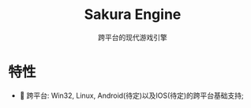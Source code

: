 <!--
 * @This File is Part of Sakura by SaeruHikari: 
 * @Description: Copyright SaeruHikari
 * @Version: 0.1.0
 * @Autor: SaeruHikari
 * @Date: 2020-03-01 20:09:10
 * @LastEditors: Please set LastEditors
 * @LastEditTime: 2020-03-13 14:40:22
 -->
<h1 align="center">Sakura Engine</h1>
<div align="center">
跨平台的现代游戏引擎
</div>

# 特性
- 🌉 跨平台: Win32, Linux, Android(待定)以及IOS(待定)的跨平台基础支持;

